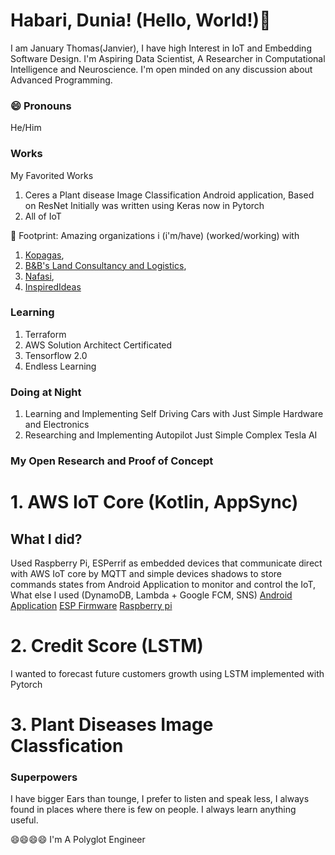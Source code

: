 # Habari, Dunia! (Hello, World!)👋

I am January Thomas(Janvier), I have high Interest in IoT and Embedding Software Design. I'm Aspiring Data Scientist, A Researcher in Computational Intelligence and Neuroscience.
I'm open minded on any discussion about Advanced Programming.

### 😄 Pronouns
He/Him
### Works
My Favorited Works
   1. Ceres a Plant disease Image Classification Android application, Based on ResNet Initially was written using Keras now in Pytorch
   2. All of IoT
   
👣 Footprint: Amazing organizations i (i'm/have) (worked/working) with 
   1. [Kopagas](http://kopagas.com/), 
   2. [B&B's Land Consultancy and Logistics](), 
   3. [Nafasi](https://github.com/Nafasi-Technology), 
   4. [InspiredIdeas](http://inspiredideas.io/)
### Learning
   1. Terraform
   2. AWS Solution Architect Certificated
   3. Tensorflow 2.0 
   4. Endless Learning

### Doing at Night
   1. Learning and Implementing Self Driving Cars with Just Simple Hardware and Electronics
   2. Researching and Implementing Autopilot Just Simple Complex Tesla AI
   
### My Open Research and Proof of Concept
   # 1. AWS IoT Core (Kotlin, AppSync)
 ## What I did?
 Used Raspberry Pi, ESPerrif as embedded devices that communicate direct with AWS IoT core by MQTT and simple devices shadows to store commands states from Android Application to monitor and control the IoT, What else I used (DynamoDB, Lambda + Google FCM, SNS)
 [Android Application]()
 [ESP Firmware]()
 [Raspberry pi]()
   # 2. Credit Score (LSTM)
  I wanted to forecast future customers growth using LSTM implemented with Pytorch
   # 3. Plant Diseases Image Classfication
  
  
  
### Superpowers
I have bigger Ears than tounge, I prefer to listen and speak less, I always found in places where there is few on people.
I always learn anything useful.

😄😄😄😄 I'm A Polyglot Engineer
